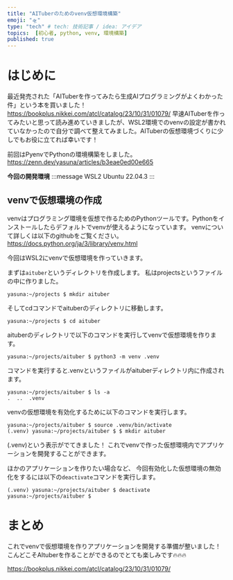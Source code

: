 ```yaml
---
title: "AITuberのためのvenv仮想環境構築"
emoji: "🛸"
type: "tech" # tech: 技術記事 / idea: アイデア
topics:  [初心者, python, venv, 環境構築]
published: true
---
```


# はじめに
最近発売された「AITuberを作ってみたら生成AIプログラミングがよくわかった件」という本を買いました！
https://bookplus.nikkei.com/atcl/catalog/23/10/31/01079/
早速AITuberを作ってみたいと思って読み進めていきましたが、WSL2環境でのvenvの設定が書かれていなかったので自分で調べて整えてみました。AITuberの仮想環境づくりに少しでもお役に立てれば幸いです！

前回はPyenvでPythonの環境構築をしました。
https://zenn.dev/yasuna/articles/b3eae0ed00e665


**今回の開発環境**
:::message
WSL2
Ubuntu 22.04.3
:::

## venvで仮想環境の作成
venvはプログラミング環境を仮想で作るためのPythonツールです。Pythonをインストールしたらデフォルトでvenvが使えるようになっています。
venvについて詳しくは以下のgithubをご覧ください。
https://docs.python.org/ja/3/library/venv.html

今回はWSL2にvenvで仮想環境を作っていきます。

まずは`aituber`というディレクトリを作成します。
私はprojectsというファイルの中に作りました。
```
yasuna:~/projects $ mkdir aituber
```
そしてcdコマンドでaituberのディレクトリに移動します。
```
yasuna:~/projects $ cd aituber
```
aituberのディレクトリで以下のコマンドを実行してvenvで仮想環境を作ります。
```
yasuna:~/projects/aituber $ python3 -m venv .venv
```
コマンドを実行すると.venvというファイルがaituberディレクトリ内に作成されます。
```
yasuna:~/projects/aituber $ ls -a
.  ..  .venv
```
venvの仮想環境を有効化するために以下のコマンドを実行します。
```
yasuna:~/projects/aituber $ source .venv/bin/activate
(.venv) yasuna:~/projects/aituber $ $ mkdir aituber
```
(.venv)という表示がでてきました！
これでvenvで作った仮想環境内でアプリケーションを開発することができます。

ほかのアプリケーションを作りたい場合など、
今回有効化した仮想環境の無効化をするには以下の`deactivate`コマンドを実行します。
```
(.venv) yasuna:~/projects/aituber $ deactivate
yasuna:~/projects/aituber $
```

# まとめ
これでvenvで仮想環境を作りアプリケーションを開発する準備が整いました！
こんどこそAItuberを作ることができるのでとても楽しみです🔥🔥🔥

https://bookplus.nikkei.com/atcl/catalog/23/10/31/01079/
